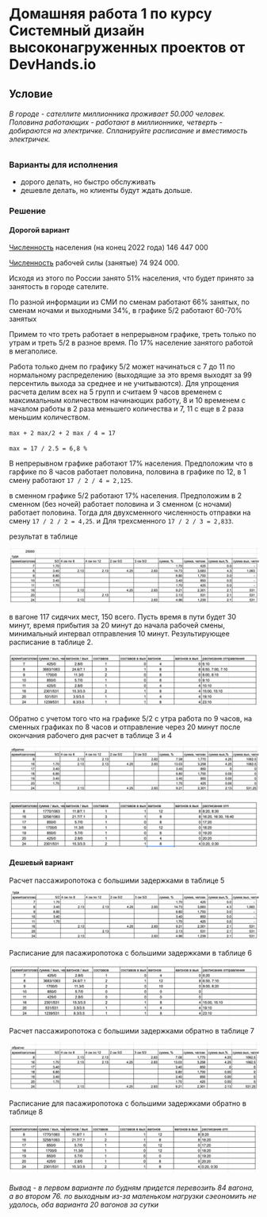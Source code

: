 # Домашняя работа 1 по курсу Системный дизайн высоконагруженных проектов от DevHands.io
## Условие
###### В городе - сателлите миллионника проживает 50.000 человек. Половина работающих - работают в миллионнике, четверть - добираются на электричке. Спланируйте расписание и вместимость электричек.
### Варианты для исполнения
* дорого делать, но быстро обслуживать
* дешевле делать, но клиенты будут ждать дольше.

### Решение
#### Дорогой вариант

[Численность](https://rosstat.gov.ru/storage/mediabank/Trud_2023.pdf) населения (на конец 2022 года) 146 447 000

[Численность](https://rosstat.gov.ru/storage/mediabank/Trud_2023.pdf) рабочей силы (занятые) 74 924 000.

Исходя из этого по России занято 51% населения, что будет принято за занятость в городе сателите.

По разной информации из СМИ по сменам работают 66% занятых, по сменам ночами и выходными 34%, в графике 5/2 работают 60-70% занятых

Примем то что треть работает в непрерывном графике, треть только по утрам и треть 5/2 в разное время. По 17% население занятого работой в мегаполисе.

Работа только днем по графику 5/2 может начинаться с 7 до 11 по нормальному распределению (выходящие за это время выходят за 99 персентиль выхода за среднее и не учитываются). Для упрощения расчета делим всех на 5 групп и считаем 9 часов временем с максимальным количеством начинающих работу, 8 и 10 временем с началом работы в 2 раза меньшего количества и 7, 11 с еще в 2 раза меньшим количеством.

`max + 2 max/2 + 2 max / 4 = 17`

`max = 17 / 2.5 = 6,8 %`

В непрерывном графике работают 17% населения. Предположим что в гарфике по 8 часов работает половина, половина в графике по 12, в 1 смену работают `17 / 2 / 4 = 2,125`.

в сменном графике 5/2 работают 17% населения. Предположим в 2 сменном (без ночей) работает половина и 3 сменном (с ночами) работает половина. Тогда для двухсменного численность отправки на смену `17 / 2 / 2 = 4,25`. и Для трехсменного `17 / 2 / 3 = 2,833`.

результат в таблице

![Рассчет пасажиропотока](pics/table1.jpeg?raw=true&sanitize=true)

в вагоне 117 сидячих мест, 150 всего. Пусть время в пути будет 30 минут, время прибытия за 20 минут до начала рабочей смены, минимальный интервал отправления 10 минут. Результирующее расписание в таблице 2.


![Расписание из сателита в город](pics/table2.jpeg?raw=true&sanitize=true)

Обратно с учетом того что на графике 5/2 с утра работа по 9 часов, на сменных графиках по 8 часов и отправление через 20 минут после окончания рабочего дня расчет в таблице 3 и 4

![Рассчет пасажиропотока обратно](pics/table3.jpeg?raw=true&sanitize=true)

![Расписание обратно](pics/table4.jpeg?raw=true&sanitize=true)


#### Дешевый вариант

Расчет пассажиропотока с большими задержками в таблице 5 

![Рассчет пасажиропотока с большими задержками](pics/table5.jpeg?raw=true&sanitize=true)

Расписание для пасажиропотока с большими задержками в таблице 6

![Рассчет пасажиропотока с большими задержками](pics/table6.jpeg?raw=true&sanitize=true)


Расчет пассажиропотока с большими задержками обратно в таблице 7 

![Рассчет пасажиропотока с большими задержками](pics/table7.jpeg?raw=true&sanitize=true)

Расписание для пасажиропотока с большими задержками обратно в таблице 8

![Рассчет пасажиропотока с большими задержками](pics/table8.jpeg?raw=true&sanitize=true)


###### Вывод - в первом варианте по будням придется перевозить 84 вагона, а во втором 76. по выходным из-за маленьком нагрузки сэеономить не удалось, оба варианта 20 вагонов за сутки